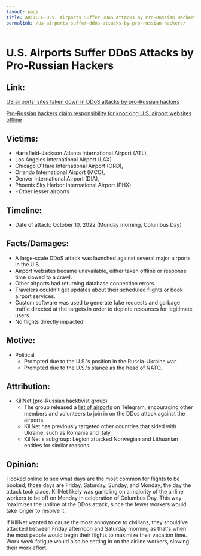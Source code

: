 ```yaml
---
layout: page
title: ARTICLE-U.S. Airports Suffer DDoS Attacks by Pro-Russian Hackers
permalink: /us-airports-suffer-ddos-attacks-by-pro-russian-hackers/
---
```


# U.S. Airports Suffer DDoS Attacks by Pro-Russian Hackers

## Link:
[US airports' sites taken down in DDoS attacks by pro-Russian hackers](https://www.bleepingcomputer.com/news/security/us-airports-sites-taken-down-in-ddos-attacks-by-pro-russian-hackers/?&web_view=true)

[Pro-Russian hackers claim responsibility for knocking U.S. airport websites offline](https://www.npr.org/2022/10/10/1127902795/airport-killnet-cyberattack-hacker-russia#:~:text=The%2520cyberattacks%2520claimed%2520by%2520Killnet,International%2520in%2520Atlanta%252C%2520among%2520others.)

## Victims:
- Hartsfield-Jackson Atlanta International Airport (ATL),
- Los Angeles International Airport (LAX) 
- Chicago O'Hare International Airport (ORD), 
- Orlando International Airport (MCO),
- Denver International Airport (DIA),
- Phoenix Sky Harbor International Airport (PHX)
- +Other lesser airports

## Timeline:
- Date of attack: October 10, 2022 (Monday morning, Columbus Day)

## Facts/Damages:
- A large-scale DDoS attack was launched against several major airports in the U.S.
- Airport websites became unavailable, either taken offline or response time slowed to a crawl.
- Other airports had returning database connection errors.
- Travelers couldn't get updates about their scheduled flights or book airport services. 
- Custom software was used to generate fake requests and garbage traffic directed at the targets in order to deplete resources for legitimate users.
- No flights directly impacted.

## Motive: 
- Political
    - Prompted due to the U.S.'s position in the Russia-Ukraine war.
    - Prompted due to the U.S.'s stance as the head of NATO.

## Attribution:
- KillNet (pro-Russian hacktivist group) 
    - The group released a [list of airports](https://www.bleepstatic.com/images/news/u/1220909/Forum%20and%20Marketplace%20Posts/airports.png) on Telegram, encouraging other members and volunteers to join in on the DDos attack against the airports.
    - KillNet has previously targeted other countries that sided with Ukraine, such as Romania and Italy.
    - KillNet's subgroup: Legion attacked Norwegian and Lithuanian entities for similar reasons.
    
## Opinion:
I looked online to see what days are the most common for flights to be booked, those days are Friday, Saturday, Sunday, and Monday; the day the attack took place. KillNet likely was gambling on a majority of the airline workers to be off on Monday in celebration of Columbus Day. This way maximizes the uptime of the DDos attack, since the fewer workers would take longer to resolve it.

If KillNet wanted to cause the most annoyance to civilians, they should've attacked between Friday afternoon and Saturday morning as that's when the most people would begin their flights to maximize their vacation time. Work week fatigue would also be setting in on the airline workers, slowing their work effort.
